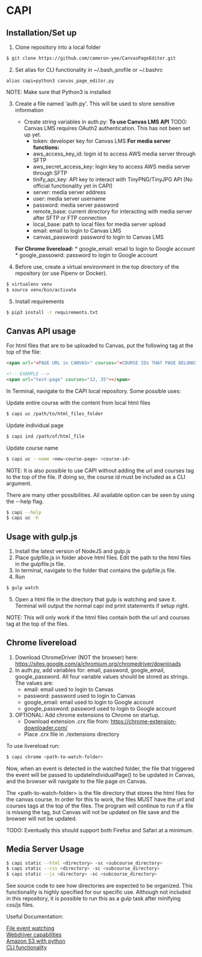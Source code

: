 # CAPI

## Installation/Set up

1. Clone repository into a local folder

```bash
$ git clone https://github.com/cameron-yee/CanvasPageEditor.git
```

2. Set alias for CLI functionality in ~/.bash&UnderBar;profile or ~/.bashrc

```
alias capi=python3 canvas_page_editor.py
```

NOTE: Make sure that Python3 is installed

3. Create a file named 'auth.py'. This will be used to store sensitive information
    * Create string variables in auth.py:
    **To use Canvas LMS API**
        TODO: Canvas LMS requires OAuth2 authentication.  This has not been set up yet.
        * token: developer key for Canvas LMS
    **For media server functions:**
        * aws_access_key_id: login id to access AWS media server through SFTP
        * aws_secret_access_key: login key to access AWS media server through SFTP
        * tinify_api_key: API key to interact with TinyPNG/TinyJPG API (No official functionality yet in CAPI)
        * server: media server address
        * user: media server username
        * password: media server password
        * remote_base: current directory for interacting with media server after SFTP or FTP connection
        * local_base: path to local files for media server upload
        * email: email to login to Canvas LMS
        * canvas_password: password to login to Canvas LMS

     **For Chrome livereload:**
        * google_email: email to login to Google account
        * google_passowrd: password to login to Google account

4. Before use, create a virtual environment in the top directory of the repository (or use Pipenv or Docker).

```bash
$ virtualenv venv
$ source venv/bin/activate
```

5. Install requirements

```bash
$ pip3 install -r requirements.txt
```

## Canvas API usage

For html files that are to be uploaded to Canvas, put the following tag at the top of the file:

```html
<span url="<PAGE URL in CANVAS>" courses="<COURSE IDs THAT PAGE BELONGS TO>"></span>

<!-- EXAMPLE -->
<span url="test-page" courses="12, 35"></span>
```

In Terminal, navigate to the CAPI local repository.  Some possible uses:

Update entire course with the content from local html files
```bash
$ capi uc /path/to/html_files_folder
```

Update individual page
```bash
$ capi ind /path/of/html_file
```

Update course name
```bash
$ capi uc --name <new-course-page> <course-id>
```

NOTE: It is also possible to use CAPI without adding the url and courses tag to the top of the file.  If doing so, the course id must be included as a CLI argument.

There are many other possibilities.  All available option can be seen by using the --help flag.

```bash
$ capi --help
$ capi uc -h
```

## Usage with gulp.js

1. Install the latest version of NodeJS and gulp.js
2. Place gulpfile.js in folder above html files.  Edit the path to the html files in the gulpfile.js file.
3. In terminal, navigate to the folder that contains the gulpfile.js file.
4. Run

```bash
$ gulp watch
```

5. Open a html file in the directory that gulp is watching and save it.  Terminal will output the normal capi ind print statements if setup right.

NOTE: This will only work if the html files contain both the url and courses tag at the top of the files.

## Chrome livereload

1. Download ChromeDriver (NOT the browser) here: <https://sites.google.com/a/chromium.org/chromedriver/downloads>
2. In auth.py, add variables for: email, password, google&UnderBar;email, google&UnderBar;password.  All four variable values should be stored as strings.  The values are:
    * email: email used to login to Canvas
    * password: password used to login to Canvas
    * google&UnderBar;email: email used to login to Google account
    * google&UnderBar;password: password used to login to Google account
3. OPTIONAL: Add chrome extensions to Chrome on startup.
    * Download extension .crx file from: <https://chrome-extension-downloader.com/>
    * Place .crx file in ./extensions directory

To use livereload run:

```bash
$ capi chrome <path-to-watch-folder>
```

Now, when an event is detected in the watched folder, the file that triggered the event will be passed to updateIndividualPage() to be updated in Canvas, and the browser will navigate to the file page on Canvas.

The &lt;path-to-watch-folder&gt; is the file directory that stores the html files for the canvas course.  In order for this to work, the files MUST have the url and courses tags at the top of the files.  The program will continue to run if a file is missing the tag, but Canvas will not be updated on file save and the browser will not be updated.

TODO: Eventually this should support both Firefox and Safari at a minimum.

## Media Server Usage

```bash
$ capi static --html <directory> -sc <subcourse_directory>
$ capi static --css <directory> -sc <subcourse_directory>
$ capi static --js <directory> -sc <subcourse_directory>
```

See source code to see how directories are expected to be organized.  This functionality is highly specified for our specific use.
Although not included in this repository, it is possible to run this as a gulp task after minifying css/js files.

Useful Documentation:

[File event watching](https://pythonhosted.org/watchdog/)<br>
[Webdriver capabilities](https://selenium-python.readthedocs.io/)<br>
[Amazon S3 with python](https://boto3.readthedocs.io/en/latest/guide/s3-example-creating-buckets.html)<br>
[CLI functionality](https://docs.python.org/3/library/argparse.html)

